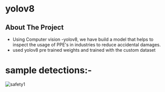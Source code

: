 # yolov8
<!-- ABOUT THE PROJECT -->
## About The Project
* Using Computer vision -yolov8, we have build a model that helps to inspect the usage of PPE's in industries to reduce accidental damages.
* used yolov8 pre trained weights and trained with the custom dataset 

# sample detections:-
![safety1](https://user-images.githubusercontent.com/96667730/220146020-179fab63-8f8d-4062-94f4-e80677842c70.png)
